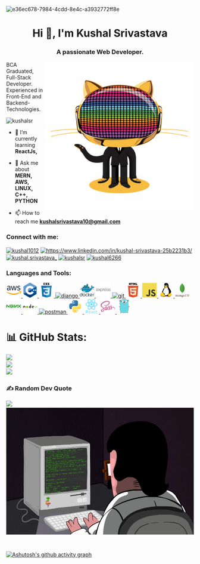 
![e36ec678-7984-4cdd-8e4c-a3932772ff8e](https://github.com/KushalSr/KushalSr/assets/66409016/0b690f51-8ab2-4605-b3bf-24d172f377fd)

<h1 align="center">Hi 👋, I'm Kushal Srivastava</h1>
<h3 align="center">A passionate Web Developer.</h3>

<img align="right" alt="daftpunktocat" width="400" src="daftpunktocat-guy.gif" />

<p>BCA Graduated, Full-Stack Developer. Experienced in Front-End and Backend-Technologies.</p>


<p align="left"> <img src="https://komarev.com/ghpvc/?username=kushalsr&label=Profile%20views&color=0e75b6&style=flat" alt="kushalsr" /> </p>

- 🌱 I’m currently learning **ReactJs,**

- 💬 Ask me about **MERN, AWS, LINUX, C++, PYTHON**

- 📫 How to reach me **kushalsrivastava10@gmail.com**

<h3 align="left">Connect with me:</h3>
<p align="left">
<a href="https://twitter.com/thekushalsr" target="blank"><img align="center" src="https://raw.githubusercontent.com/rahuldkjain/github-profile-readme-generator/master/src/images/icons/Social/twitter.svg" alt="kushal1012" height="30" width="40" /></a>
<a href="https://linkedin.com/in/https://www.linkedin.com/in/kushal-srivastava-25b2231b3/" target="blank"><img align="center" src="https://raw.githubusercontent.com/rahuldkjain/github-profile-readme-generator/master/src/images/icons/Social/linked-in-alt.svg" alt="https://www.linkedin.com/in/kushal-srivastava-25b2231b3/" height="30" width="40" /></a>
<a href="https://instagram.com/kushal.srivastava_" target="blank"><img align="center" src="https://raw.githubusercontent.com/rahuldkjain/github-profile-readme-generator/master/src/images/icons/Social/instagram.svg" alt="kushal.srivastava_" height="30" width="40" /></a>
<a href="https://www.codechef.com/users/kushalsr" target="blank"><img align="center" src="https://cdn.jsdelivr.net/npm/simple-icons@3.1.0/icons/codechef.svg" alt="kushalsr" height="30" width="40" /></a>
<a href="https://discord.gg/kushal6266" target="blank"><img align="center" src="https://raw.githubusercontent.com/rahuldkjain/github-profile-readme-generator/master/src/images/icons/Social/discord.svg" alt="kushal6266" height="30" width="40" /></a>
</p>

<h3 align="left">Languages and Tools:</h3>
<p align="left"> <a href="https://aws.amazon.com" target="_blank" rel="noreferrer"> <img src="https://raw.githubusercontent.com/devicons/devicon/master/icons/amazonwebservices/amazonwebservices-original-wordmark.svg" alt="aws" width="40" height="40"/> </a> <a href="https://www.w3schools.com/cpp/" target="_blank" rel="noreferrer"> <img src="https://raw.githubusercontent.com/devicons/devicon/master/icons/cplusplus/cplusplus-original.svg" alt="cplusplus" width="40" height="40"/> </a> <a href="https://www.w3schools.com/css/" target="_blank" rel="noreferrer"> <img src="https://raw.githubusercontent.com/devicons/devicon/master/icons/css3/css3-original-wordmark.svg" alt="css3" width="40" height="40"/> </a> <a href="https://www.djangoproject.com/" target="_blank" rel="noreferrer"> <img src="https://cdn.worldvectorlogo.com/logos/django.svg" alt="django" width="40" height="40"/> </a> <a href="https://www.docker.com/" target="_blank" rel="noreferrer"> <img src="https://raw.githubusercontent.com/devicons/devicon/master/icons/docker/docker-original-wordmark.svg" alt="docker" width="40" height="40"/> </a> <a href="https://expressjs.com" target="_blank" rel="noreferrer"> <img src="https://raw.githubusercontent.com/devicons/devicon/master/icons/express/express-original-wordmark.svg" alt="express" width="40" height="40"/> </a> <a href="https://git-scm.com/" target="_blank" rel="noreferrer"> <img src="https://www.vectorlogo.zone/logos/git-scm/git-scm-icon.svg" alt="git" width="40" height="40"/> </a> <a href="https://www.w3.org/html/" target="_blank" rel="noreferrer"> <img src="https://raw.githubusercontent.com/devicons/devicon/master/icons/html5/html5-original-wordmark.svg" alt="html5" width="40" height="40"/> </a> <a href="https://developer.mozilla.org/en-US/docs/Web/JavaScript" target="_blank" rel="noreferrer"> <img src="https://raw.githubusercontent.com/devicons/devicon/master/icons/javascript/javascript-original.svg" alt="javascript" width="40" height="40"/> </a> <a href="https://www.linux.org/" target="_blank" rel="noreferrer"> <img src="https://raw.githubusercontent.com/devicons/devicon/master/icons/linux/linux-original.svg" alt="linux" width="40" height="40"/> </a> <a href="https://www.mongodb.com/" target="_blank" rel="noreferrer"> <img src="https://raw.githubusercontent.com/devicons/devicon/master/icons/mongodb/mongodb-original-wordmark.svg" alt="mongodb" width="40" height="40"/> </a> <a href="https://www.nginx.com" target="_blank" rel="noreferrer"> <img src="https://raw.githubusercontent.com/devicons/devicon/master/icons/nginx/nginx-original.svg" alt="nginx" width="40" height="40"/> </a> <a href="https://nodejs.org" target="_blank" rel="noreferrer"> <img src="https://raw.githubusercontent.com/devicons/devicon/master/icons/nodejs/nodejs-original-wordmark.svg" alt="nodejs" width="40" height="40"/> </a> <a href="https://postman.com" target="_blank" rel="noreferrer"> <img src="https://www.vectorlogo.zone/logos/getpostman/getpostman-icon.svg" alt="postman" width="40" height="40"/> </a> <a href="https://www.python.org" target="_blank" rel="noreferrer"> <img src="https://raw.githubusercontent.com/devicons/devicon/master/icons/python/python-original.svg" alt="python" width="40" height="40"/> </a> <a href="https://reactjs.org/" target="_blank" rel="noreferrer"> <img src="https://raw.githubusercontent.com/devicons/devicon/master/icons/react/react-original-wordmark.svg" alt="react" width="40" height="40"/> </a> <a href="https://sass-lang.com" target="_blank" rel="noreferrer"> <img src="https://raw.githubusercontent.com/devicons/devicon/master/icons/sass/sass-original.svg" alt="sass" width="40" height="40"/> </a> <img src="https://raw.githubusercontent.com/devicons/devicon/master/icons/go/go-original.svg" alt="go" width="40" height="40"/> </a>
</p>

# 📊 GitHub Stats:
![](https://github-readme-stats.vercel.app/api?username=KushalSr&theme=dark&hide_border=false&include_all_commits=false&count_private=false)<br/>
![](https://github-readme-streak-stats.herokuapp.com/?user=KushalSr&theme=dark&hide_border=false)<br/>
![](https://github-readme-stats.vercel.app/api/top-langs/?username=KushalSr&theme=dark&hide_border=false&include_all_commits=false&count_private=false&layout=compact)


### ✍️ Random Dev Quote
![](https://quotes-github-readme.vercel.app/api?type=horizontal&theme=dark)
  <br>
  <img align="center" alt="programming" width="950" height="340" src="programming.gif" />
</p>
<br>

[![Ashutosh's github activity graph](https://github-readme-activity-graph.vercel.app/graph?username=kushalsr&bg_color=0f0f0f&color=dc143c&line=dc143c&point=dc143c&area=true&hide_border=true)](https://github.com/ashutosh00710/github-readme-activity-graph)










